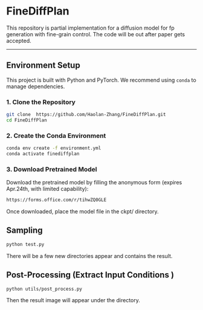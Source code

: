 # FineDiffPlan

This repository is partial implementation for a diffusion model for fp generation with fine-grain control. The code will be out after paper gets accepted. 

---

## Environment Setup

This project is built with Python and PyTorch. We recommend using `conda` to manage dependencies.

### 1. Clone the Repository

```bash
git clone  https://github.com/Haolan-Zhang/FineDiffPlan.git
cd FineDiffPlan
```

### 2. Create the Conda Environment
```bash
conda env create -f environment.yml
conda activate finediffplan
```

### 3. Download Pretrained Model
Download the pretrained model by filling the anonymous form (expires Apr.24th, with limited capability):

```bash
https://forms.office.com/r/tihwZQ0GLE
```
Once downloaded, place the model file in the ckpt/ directory. 

## Sampling

```bash
python test.py
```
There will be a few new directories appear and contains the result.

## Post-Processing (Extract Input Conditions )

```bash
python utils/post_process.py
```
Then the result image will appear under the directory.